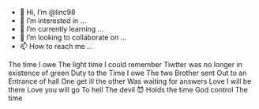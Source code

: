 - 👋 Hi, I’m @linc98
- 👀 I’m interested in ...
- 🌱 I’m currently learning ...
- 💞️ I’m looking to collaborate on ...
- 📫 How to reach me ...

<!---
linc98/linc98 is a ✨ special ✨ repository because its `README.md` (this file) appears on your GitHub profile.
You can click the Preview link to take a look at your changes.
--->
The time I owe
The light time
I could remember
Tiwtter was no longer in existence of green 
Duty to the
Time I owe
The two
Brother sent
Out to an 
Entrance of hall
One get ill
the other
Was waiting for answers
Love I will be there
Love you will go
To hell 
The devil 😈
Holds the time
God control
The time
